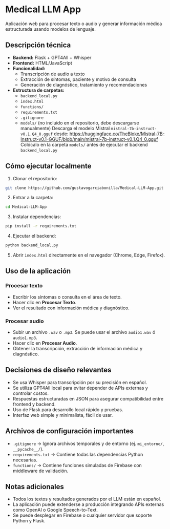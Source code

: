# Medical LLM App

Aplicación web para procesar texto o audio y generar información médica estructurada usando modelos de lenguaje.

## Descripción técnica

- **Backend:** Flask + GPT4All + Whisper
- **Frontend:** HTML/JavaScript
- **Funcionalidad:** 
  - Transcripción de audio a texto
  - Extracción de síntomas, paciente y motivo de consulta
  - Generación de diagnóstico, tratamiento y recomendaciones
- **Estructura de carpetas:**
  - `backend_local.py`
  - `index.html`
  - `functions/`
  - `requirements.txt`
  - `.gitignore`
  - `models/` (no incluido en el repositorio, debe descargarse manualmente) Descarga el modelo Mistral `mistral-7b-instruct-v0.1.Q4_0.gguf` desde: https://huggingface.co/TheBloke/Mistral-7B-Instruct-v0.1-GGUF/blob/main/mistral-7b-instruct-v0.1.Q4_0.gguf  
Colócalo en la carpeta `models/` antes de ejecutar el backend `backend_local.py`

## Cómo ejecutar localmente

1. Clonar el repositorio:
```bash
git clone https://github.com/gustavogarciabonilla/Medical-LLM-App.git
```

2. Entrar a la carpeta:
```bash
cd Medical-LLM-App
```

3. Instalar dependencias:
```bash
pip install -r requirements.txt
```

4. Ejecutar el backend:
```bash
python backend_local.py
```

5. Abrir `index.html` directamente en el navegador (Chrome, Edge, Firefox).

## Uso de la aplicación

### Procesar texto
- Escribir los síntomas o consulta en el área de texto.
- Hacer clic en **Procesar Texto**.
- Ver el resultado con información médica y diagnóstico.

### Procesar audio
- Subir un archivo `.wav` o `.mp3`. Se puede usar el archivo `audio1.wav` ó `audio1.mp3`.
- Hacer clic en **Procesar Audio**.
- Obtener la transcripción, extracción de información médica y diagnóstico.

## Decisiones de diseño relevantes

- Se usa Whisper para transcripción por su precisión en español.
- Se utiliza GPT4All local para evitar depender de APIs externas y controlar costos.
- Respuestas estructuradas en JSON para asegurar compatibilidad entre frontend y backend.
- Uso de Flask para desarrollo local rápido y pruebas.
- Interfaz web simple y minimalista, fácil de usar.

## Archivos de configuración importantes

- `.gitignore` → Ignora archivos temporales y de entorno (ej. `mi_entorno/`, `__pycache__/`).
- `requirements.txt` → Contiene todas las dependencias Python necesarias.
- `functions/` → Contiene funciones simuladas de Firebase con middleware de validación.

## Notas adicionales

- Todos los textos y resultados generados por el LLM están en español.
- La aplicación puede extenderse a producción integrando APIs externas como OpenAI o Google Speech-to-Text.
- Se puede desplegar en Firebase o cualquier servidor que soporte Python y Flask.
